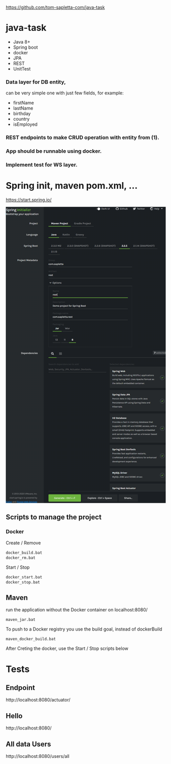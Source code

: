 https://github.com/tom-sapletta-com/java-task

# java-task
+ Java 8+
+ Spring boot
+ docker
+ JPA
+ REST
+ UnitTest

### Data layer for DB entity, 

 can be very simple one with just few fields, for example:  

+ firstName 
+ lastName 
+ birthday 
+ country
+ isEmployed
 

### REST endpoints to make CRUD operation with entity from (1). 

### App should be runnable using docker. 

### Implement test for WS layer. 
 

# Spring init, maven pom.xml, ...

https://start.spring.io/

![spring-boot.png](docs/spring-boot.png)

## Scripts to manage the project

### Docker

Create / Remove

    docker_build.bat
    docker_rm.bat

Start / Stop
    
    docker_start.bat
    docker_stop.bat
    
## Maven     

run the application without the Docker container on localhost:8080/

    maven_jar.bat
    
To push to a Docker registry you use the build goal, instead of dockerBuild    

    maven_docker_build.bat
    
After Creting the docker, use the  Start / Stop scripts below   

# Tests

## Endpoint
http://localhost:8080/actuator/

## Hello
http://localhost:8080/

## All data Users
http://localhost:8080/users/all
